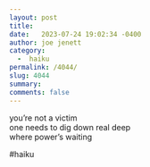 ```yaml
---
layout: post
title:  
date:   2023-07-24 19:02:34 -0400
author: joe jenett
category:
  -  haiku
permalink: /4044/
slug: 4044
summary: 
comments: false
---
```

<p>you’re not a victim<br>
one needs to dig down real deep<br>
where power’s waiting</p>

#haiku

<a style="display:none;" href="https://brid.gy/publish/mastodon"><small>(cross-posted to mastodon)</small></a>